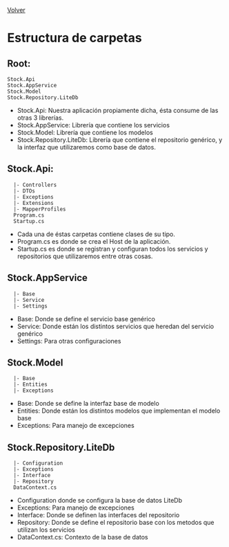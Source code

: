 [Volver](./instalacion_entorno.md)

# Estructura de carpetas

## Root:

    Stock.Api
    Stock.AppService
    Stock.Model
    Stock.Repository.LiteDb

- Stock.Api: Nuestra aplicación propiamente dicha, ésta consume de las otras 3 librerías.
- Stock.AppService: Librería que contiene los servicios
- Stock.Model: Librería que contiene los modelos
- Stock.Repository.LiteDb: Librería que contiene el repositorio genérico, y la interfaz que utilizaremos como base de datos.

## Stock.Api:

      |- Controllers
      |- DTOs
      |- Exceptions
      |- Extensions
      |- MapperProfiles
      Program.cs
      Startup.cs

- Cada una de éstas carpetas contiene clases de su tipo. 
- Program.cs es donde se crea el Host de la aplicación.
- Startup.cs es donde se registran y configuran todos los servicios y repositorios que utilizaremos entre otras cosas.

## Stock.AppService

      |- Base
      |- Service
      |- Settings

 - Base: Donde se define el servicio base genérico
 - Service: Donde están los distintos servicios que heredan del servicio genérico
 - Settings: Para otras configuraciones

## Stock.Model

      |- Base
      |- Entities
      |- Exceptions

 - Base: Donde se define la interfaz base de modelo
 - Entities: Donde están los distintos modelos que implementan el modelo base
 - Exceptions: Para manejo de excepciones

## Stock.Repository.LiteDb

      |- Configuration
      |- Exceptions
      |- Interface
      |- Repository
      DataContext.cs

 - Configuration donde se configura la base de datos LiteDb
 - Exceptions: Para manejo de excepciones
 - Interface: Donde se definen las interfaces del repositorio
 - Repository: Donde se define el repositorio base con los metodos que utilizan los servicios
 - DataContext.cs: Contexto de la base de datos
